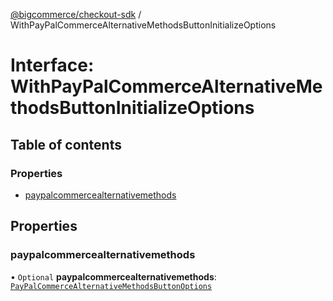 [@bigcommerce/checkout-sdk](../README.md) / WithPayPalCommerceAlternativeMethodsButtonInitializeOptions

# Interface: WithPayPalCommerceAlternativeMethodsButtonInitializeOptions

## Table of contents

### Properties

- [paypalcommercealternativemethods](WithPayPalCommerceAlternativeMethodsButtonInitializeOptions.md#paypalcommercealternativemethods)

## Properties

### paypalcommercealternativemethods

• `Optional` **paypalcommercealternativemethods**: [`PayPalCommerceAlternativeMethodsButtonOptions`](PayPalCommerceAlternativeMethodsButtonOptions.md)
